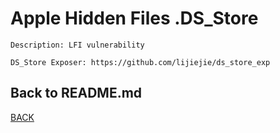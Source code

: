 # Apple Hidden Files .DS_Store
```
Description: LFI vulnerability

DS_Store Exposer: https://github.com/lijiejie/ds_store_exp
```

## Back to README.md
[BACK](/README.md)